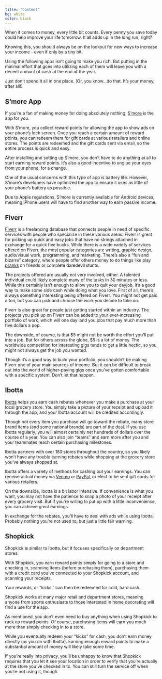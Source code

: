 ```yaml
---
title: "Content"
bg: white
color: black
---
```



When it comes to money, every little bit counts. Every penny you save today could help improve your life tomorrow. It all adds up in the long run, right?

Knowing this, you should always be on the lookout for new ways to increase your income - even if only by a tiny bit.

Using the following apps isn’t going to make you rich. But putting in the minimal effort that goes into utilizing each of them will leave you with a decent amount of cash at the end of the year. 

Just don’t spend it all in one place. (Or, you know...do that. It’s your money, after all!)

## S’more App
If you’re a fan of making money for doing absolutely nothing, [S’more](www.smoreapp.co) is the app for you. 

With S’more, you collect reward points for allowing the app to show ads on your phone’s lock screen. Once you reach a certain amount of reward points, you can redeem them for gift cards at various retailers and online stores. The points are redeemed and the gift cards sent via email, so the entire process is quick and easy.

After installing and setting up S’more, you don’t have to do anything at all to start earning reward points. It’s also a good incentive to unglue your eyes from your phone, for a change.

One of the usual concerns with this type of app is battery life. However, S’more’s developers have optimized the app to ensure it uses as little of your phone’s battery as possible. 

Due to Apple regulations, S’more is currently available for Android devices, meaning iPhone users will have to find another way to earn passive income. 

## Fiverr

[Fiverr](www.fiverr.com) is a freelancing database that connects people in need of specific services with people who specialize in these various areas. Fiverr is great for picking up quick and easy jobs that have no strings attached in exchange for a quick five bucks. While there is a wide variety of services offered on Fiverr, the most popular categories are writing, graphic design, audio/visual work, programming, and marketing. There’s also a “fun and bizarre” category, where people offer others money to do things like play [pranks](https://www.fiverr.com/gigs/pranks) on friends or complete daredevil stunts.

The projects offered are usually not very involved, either. A talented individual could likely complete many of the tasks in 30 minutes or less. While this certainly isn’t enough to allow you to quit your dayjob, it’s a good way to make some side cash while doing what you love.
First of all, there’s always something interesting being offered on Fiverr. You might not get paid a ton, but you can pick and choose the work you decide to take on.

Fiverr is also great for people just getting started within an industry. The projects you pick up on Fiverr can be added to your ever-increasing portfolio of work, which will one day land you jobs that pay much more than five dollars a pop.

The downside, of course, is that $5 might not be worth the effort you’ll put into a job. But for others across the globe, $5 is a lot of money. The worldwide competition for interesting gigs tends to get a little hectic, so you might not always get the job you wanted.

Though it’s a good way to build your portfolio, you shouldn’t be making Fiverr one of your main sources of income. But it can be difficult to break out into the world of higher-paying gigs once you’ve gotten comfortable with a specific system. Don’t let that happen.

## Ibotta

[Ibotta](www.ibotta.com) helps you earn cash rebates whenever you make a purchase at your local grocery store. You simply take a picture of your receipt and upload it through the app, and your Ibotta account will be credited accordingly. 

Though not every item you purchase will go toward the rebate, many store brand items (and some national brands) are part of the deal. If you use Ibotta regularly, you will almost certainly net hundreds of dollars over the course of a year. You can also join “teams” and earn more after you and your teammates reach certain purchasing milestones. 

Ibotta partners with over 180 stores throughout the country, so you likely won’t have any trouble earning rebates while shopping at the grocery store you’ve always shopped at.

Ibotta offers a variety of methods for cashing out your earnings. You can receive actual money via [Venmo](venmo.com) or [PayPal](paypal.com), or elect to be sent gift cards for various retailers.

On the downside, Ibotta is a bit labor intensive. If convenience is what you want, you may not have the patience to snap a photo of your receipt after every grocery visit. But if you're willing to put up with a little inconvenience, you can achieve great earnings. 

In exchange for the rebates, you’ll have to deal with ads while using Ibotta. Probably nothing you’re not used to, but just a little fair warning.

## Shopkick

Shopkick is similar to Ibotta, but it focuses specifically on department stores. 

With Shopkick, you earn reward points simply for going to a store and checking in, scanning items (before purchasing them), purchasing them with a credit card you’ve connected to your Shopkick account, and scanning your receipts.

Your rewards, or “kicks,” can then be redeemed for cold, hard cash.

Shopkick works at many major retail and department stores, meaning anyone from sports enthusiasts to those interested in home decorating will find a use for the app.

As mentioned, you don’t even need to buy anything when using Shopkick to rack up reward points. Of course, purchasing items will earn you much more than simply checking in to a store.

While you eventually redeem your “kicks” for cash, you don’t earn money directly (as you do with Ibotta). Earning enough reward points to make a substantial amount of money will likely take some time.

If you’re really into privacy, you’ll be unhappy to know that Shopkick requires that you let it see your location in order to verify that you’re actually at the store you’ve checked in to. You can still turn the service off when you’re not using it, though.